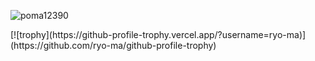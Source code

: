 <p align="left"> <img src="https://komarev.com/ghpvc/?username=poma12390&label=Profile%20views&color=0e75b6&style=flat" alt="poma12390" /> </p>
[![trophy](https://github-profile-trophy.vercel.app/?username=ryo-ma)](https://github.com/ryo-ma/github-profile-trophy)
